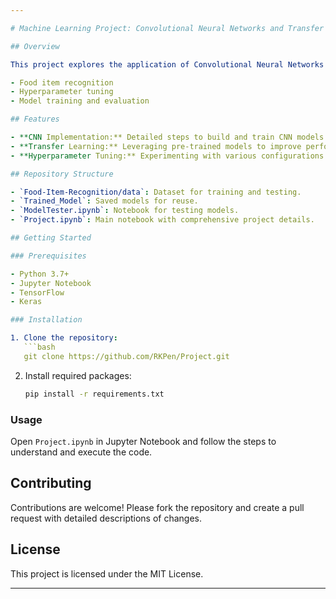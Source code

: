 ```yaml
---

# Machine Learning Project: Convolutional Neural Networks and Transfer Learning

## Overview

This project explores the application of Convolutional Neural Networks (CNNs) and Transfer Learning in machine learning. It includes:

- Food item recognition
- Hyperparameter tuning
- Model training and evaluation

## Features

- **CNN Implementation:** Detailed steps to build and train CNN models.
- **Transfer Learning:** Leveraging pre-trained models to improve performance.
- **Hyperparameter Tuning:** Experimenting with various configurations for optimal results.

## Repository Structure

- `Food-Item-Recognition/data`: Dataset for training and testing.
- `Trained_Model`: Saved models for reuse.
- `ModelTester.ipynb`: Notebook for testing models.
- `Project.ipynb`: Main notebook with comprehensive project details.

## Getting Started

### Prerequisites

- Python 3.7+
- Jupyter Notebook
- TensorFlow
- Keras

### Installation

1. Clone the repository:
   ```bash
   git clone https://github.com/RKPen/Project.git
   ```
2. Install required packages:
   ```bash
   pip install -r requirements.txt
   ```

### Usage

Open `Project.ipynb` in Jupyter Notebook and follow the steps to understand and execute the code.

## Contributing

Contributions are welcome! Please fork the repository and create a pull request with detailed descriptions of changes.

## License

This project is licensed under the MIT License.

---
```

